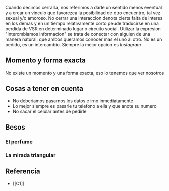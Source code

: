 Cuando decimos cerrarla, nos referimos a darle un sentido menos eventual y a crear un vinculo que favorezca la posibilidad de otro encuentro, tal vez sexual y/o amoroso. No cerrar una interaccion denota cierta falta de interes en los demas y en un tiempo relativamente corto peude traducirse en una perdida de VSR en determinado lugar o circuito social.
Utilizar la expresion "Intercmbiamos informacion" se trata de conectar con alguien de una manera natural, que ambos queramos conocer mas el uno al otro. No es un pedido, es un intercambio. Siempre la mejor opcion es *Instagram*
## Momento y forma exacta
No existe un momento y una forma exacta, eso lo tenemos que ver nosotros
## Cosas a tener en cuenta
- No deberiamos pasarnos los datos e irno inmediatamente 
- Lo mejor siempre es pasarle tu telefono a ella y que anote su numero
- No sacar el celular antes de pedirle
## Besos
### El perfume
### La mirada triangular

## Referencia
- [[C1]]